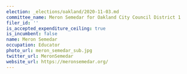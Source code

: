 ```yaml
---
election: _elections/oakland/2020-11-03.md
committee_name: Meron Semedar for Oakland City Council District 1
filer_id: ''
is_accepted_expenditure_ceiling: true
is_incumbent: false
name: Meron Semedar
occupation: Educator
photo_url: meron_semedar_sub.jpg
twitter_url: MeronSemedar
website_url: https://meronsemedar.org/
---
```


